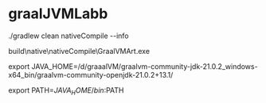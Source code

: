 # graalJVMLabb
./gradlew clean nativeCompile --info

build\native\nativeCompile\GraalVMArt.exe

 export JAVA_HOME=/d/graaalVM/graalvm-community-jdk-21.0.2_windows-x64_bin/graalvm-community-openjdk-21.0.2+13.1/
 
 export PATH=$JAVA_HOME/bin:$PATH
